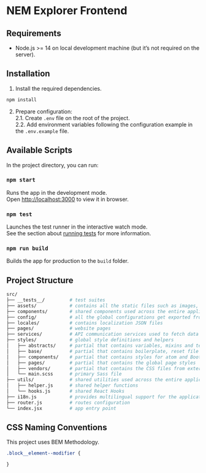 # NEM Explorer Frontend

## Requirements

- Node.js >= 14 on local development machine (but it’s not required on the server).

## Installation

1. Install the required dependencies.

```sh
npm install
```

2. Prepare configuration:\
2.1. Create `.env` file on the root of the project.\
2.2. Add environment variables following the configuration example in the `.env.example` file.


## Available Scripts

In the project directory, you can run:

### `npm start`

Runs the app in the development mode.\
Open [http://localhost:3000](http://localhost:3000) to view it in browser.

### `npm test`

Launches the test runner in the interactive watch mode.\
See the section about [running tests](https://facebook.github.io/create-react-app/docs/running-tests) for more information.

### `npm run build`

Builds the app for production to the `build` folder.

## Project Structure

```sh
src/
├── __tests__/         # test suites
├── assets/            # contains all the static files such as images, fonts, etc.
├── components/        # shared components used across the entire application
├── config/            # all the global configurations get exported from here
├── locales/           # contains localization JSON files
├── pages/             # website pages
├── services/          # API communication services used to fetch data from the server
├── styles/            # global style definitions and helpers
│   ├── abstracts/     # partial that contains variables, mixins and templates
│   ├── base/          # partial that contains boilerplate, reset file and typographic rules 
│   ├── components/    # partial that contains styles for atom and Bootstrap components
│   ├── pages/         # partial that contains the global page styles
│   ├── vendors/       # partial that contains the CSS files from external libraries
│   └── main.scss      # primary Sass file
├── utils/             # shared utilities used across the entire application
│   ├── helper.js      # shared helper functions
│   └── hooks.js       # shared React Hooks
├── i18n.js            # provides multilingual support for the application
├── router.js          # routes configuration
└── index.jsx          # app entry point
```

## CSS Naming Conventions

This project uses BEM Methodology.

```css
.block__element--modifier {

}
```
